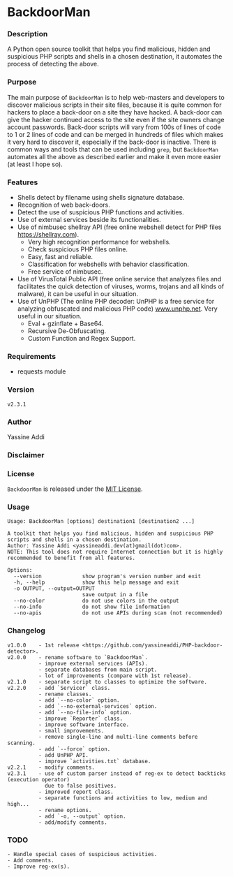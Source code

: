 # BackdoorMan

### Description
A Python open source toolkit that helps you find malicious, hidden and suspicious PHP scripts and shells in a chosen destination, it automates the process of detecting the above.

### Purpose
The main purpose of `BackdoorMan` is to help web-masters and developers to discover malicious scripts in their site files, because it is quite common for hackers to place a back-door on a site they have hacked. A back-door can give the hacker continued access to the site even if the site owners change account passwords. Back-door scripts will vary from 100s of lines of code to 1 or 2 lines of code and can be merged in hundreds of files which makes it very hard to discover it, especially if the back-door is inactive. There is common ways and tools that can be used including `grep`, but `BackdoorMan` automates all the above as described earlier and make it even more easier (at least I hope so).

### Features
- Shells detect by filename using shells signature database.
- Recognition of web back-doors.
- Detect the use of suspicious PHP functions and activities.
- Use of external services beside its functionalities.
- Use of nimbusec shellray API (free online webshell detect for PHP files https://shellray.com).
  - Very high recognition performance for webshells.
  - Check suspicious PHP files online.
  - Easy, fast and reliable.
  - Classification for webshells with behavior classification.
  - Free service of nimbusec.
- Use of VirusTotal Public API (free online service that analyzes files and facilitates the quick detection of viruses, worms, trojans and all kinds of malware), it can be useful in our situation.
- Use of UnPHP (The online PHP decoder: UnPHP is a free service for analyzing obfuscated and malicious PHP code) www.unphp.net. Very useful in our situation.
	- Eval + gzinflate + Base64.
	- Recursive De-Obfuscating.
	- Custom Function and Regex Support.

### Requirements
- requests module

### Version
`v2.3.1`

### Author
Yassine Addi

### Disclaimer

### License
`BackdoorMan` is released under the [MIT License](http://www.opensource.org/licenses/mit-license.php).

### Usage
```
Usage: BackdoorMan [options] destination1 [destination2 ...]

A toolkit that helps you find malicious, hidden and suspicious PHP scripts and shells in a chosen destination.
Author: Yassine Addi <yassineaddi.dev(at)gmail(dot)com>.
NOTE: This tool does not require Internet connection but it is highly recommended to benefit from all features.

Options:
  --version             show program's version number and exit
  -h, --help            show this help message and exit
  -o OUTPUT, --output=OUTPUT
                        save output in a file
  --no-color            do not use colors in the output
  --no-info             do not show file information
  --no-apis             do not use APIs during scan (not recommended)
```

### Changelog
```
v1.0.0    - 1st release <https://github.com/yassineaddi/PHP-backdoor-detector>.
v2.0.0    - rename software to `BackdoorMan`.
          - improve external services (APIs).
          - separate databases from main script.
          - lot of improvements (compare with 1st release).
v2.1.0    - separate script to classes to optimize the software.
v2.2.0    - add `Servicer` class.
          - rename classes.
          - add `--no-color` option.
          - add `--no-external-services` option.
          - add `--no-file-info` option.
          - improve `Reporter` class.
          - improve software interface.
          - small improvements.
          - remove single-line and multi-line comments before scanning.
          - add `--force` option.
          - add UnPHP API.
          - improve `activities.txt` database.
v2.2.1    - modify comments.
v2.3.1    - use of custom parser instead of reg-ex to detect backticks (execution operator)
            due to false positives.
          - improved report class.
          - separate functions and activities to low, medium and high...
          - rename options.
          - add `-o, --output` option.
          - add/modify comments.
```

### TODO
```
- Handle special cases of suspicious activities.
- Add comments.
- Improve reg-ex(s).
```
